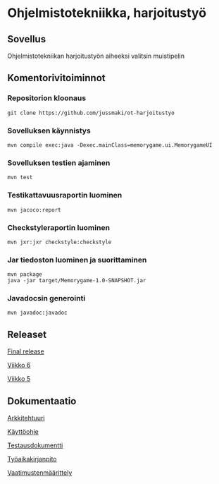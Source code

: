 # Ohjelmistotekniikka, harjoitustyö

## Sovellus

Ohjelmistotekniikan harjoitustyön aiheeksi valitsin muistipelin

## Komentorivitoiminnot

### Repositorion kloonaus

```
git clone https://github.com/jussmaki/ot-harjoitustyo
```

### Sovelluksen käynnistys

```
mvn compile exec:java -Dexec.mainClass=memorygame.ui.MemorygameUI
```

### Sovelluksen testien ajaminen

```
mvn test
```

### Testikattavuusraportin luominen

```
mvn jacoco:report
```

### Checkstyleraportin luominen

```
mvn jxr:jxr checkstyle:checkstyle
```

### Jar tiedoston luominen ja suorittaminen

```
mvn package
java -jar target/Memorygame-1.0-SNAPSHOT.jar
```

### Javadocsin generointi

```
mvn javadoc:javadoc
```

## Releaset

[Final release](https://github.com/jussmaki/ot-harjoitustyo/releases/tag/final)

[Viikko 6](https://github.com/jussmaki/ot-harjoitustyo/releases/tag/Week6)

[Viikko 5](https://github.com/jussmaki/ot-harjoitustyo/releases/tag/Week5)

## Dokumentaatio

[Arkkitehtuuri](dokumentointi/arkkitehtuuri.md)

[Käyttöohje](dokumentointi/kayttoohje.md)

[Testausdokumentti](dokumentointi/testaus.md)

[Työaikakirjanpito](dokumentointi/tuntikirjanpito.md)

[Vaatimustenmäärittely](dokumentointi/vaatimusmaarittely.md)
